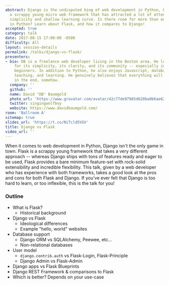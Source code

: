 ```yaml
---
abstract: Django is the undisputed king of web development in Python, but Flask is
  a scrappy young micro web framework that has attracted a lot of attention for its
  simplicity and shallow learning curve. Is there room for more than one web framework
  in Python? Learn about Flask, and how it compares to Django!
accepted: true
category: talk
date: 2017-08-15 17:00:00 -0500
difficulty: All
layout: session-details
permalink: /talks/django-vs-flask/
presenters:
- bio: DB is a freelance web developer living in the Boston area. He loves Python
    for its simplicity, its clarity, and its community -- especially in welcoming
    beginners. In addition to Python, he also enjoys Javascript, databases, design,
    teaching, and learning. He genuinely believes that everything will work out alright
    in the end, somehow.
  company: ''
  github: ''
  name: David "DB" Baumgold
  photo_url: 'https://www.gravatar.com/avatar/42c77de97965d620ba0b6ae624c3ba7b?s=400'
  twitter: singingwolfboy
  website: https://www.davidbaumgold.com/
room: 'Ballroom A'
sitemap: true
slides_url: 'https://t.co/NiTcld5VGV'
title: Django vs Flask
video_url: ''
---
```


When it comes to web development in Python, Django isn't the only game in town. Flask is a scrappy young framework that takes a very different approach -- whereas Django ships with tons of features ready and eager to be used, Flask provides a bare minimum feature-set with rock-solid extensibility and incredible flexibility. This talk, given by a web developer who has experience with both frameworks, takes a good look at the pros and cons for both Flask and Django. If you've ever felt that Django is too hard to learn, or too inflexible, this is the talk for you!

### Outline

* What is Flask?
  * Historical background
* Django vs Flask
  * Ideological differences
  * Example "hello, world" websites
* Database support
  * Django ORM vs SQLAlchemy, Peewee, etc...
  * Non-relational databases
* User model
  * `django.contrib.auth` vs Flask-Login, Flask-Principle
  * Django Admin vs Flask-Admin
* Django apps vs Flask Blueprints
* Django REST Framework & comparisons to Flask
* Which is better? Depends on your use-case
